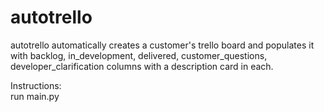 # autotrello  
autotrello automatically creates a customer's trello board and populates it with backlog, in_development, delivered, customer_questions, developer_clarification columns with a description card in each.

Instructions:  
run main.py  